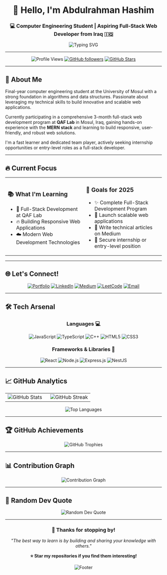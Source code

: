 <div align="center">
  
# 👋 Hello, I'm **Abdulrahman Hashim**

### 💻 Computer Engineering Student | Aspiring Full-Stack Web Developer from Iraq 🇮🇶

<img src="https://readme-typing-svg.demolab.com?font=Fira+Code&size=22&duration=3000&pause=1000&color=FFA500&center=true&vCenter=true&width=600&lines=Welcome+to+my+GitHub+Profile!;Computer+Engineering+Student;Full-Stack+Web+Developer;Building+Amazing+Web+Applications!" alt="Typing SVG" />

---

![Profile Views](https://komarev.com/ghpvc/?username=nrgvu&label=Profile%20views&color=blueviolet&style=for-the-badge)
[![GitHub followers](https://img.shields.io/github/followers/nrgvu?label=Followers&style=for-the-badge&color=blue&labelColor=black)](https://github.com/nrgvu?tab=followers)
[![GitHub Stars](https://img.shields.io/github/stars/nrgvu?label=Stars&style=for-the-badge&color=yellow&labelColor=black)](https://github.com/nrgvu)

</div>

---

## 🚀 **About Me**

Final-year computer engineering student at the University of Mosul with a strong foundation in algorithms and data structures. Passionate about leveraging my technical skills to build innovative and scalable web applications.

Currently participating in a comprehensive 3-month full-stack web development program at **QAF Lab** in Mosul, Iraq, gaining hands-on experience with the **MERN stack** and learning to build responsive, user-friendly, and robust web solutions.

I'm a fast learner and dedicated team player, actively seeking internship opportunities or entry-level roles as a full-stack developer.

---

## 🔥 **Current Focus**

<table>
<tr>
<td width="50%">

### 📚 What I'm Learning
- 🌱 Full-Stack Development at QAF Lab
- 🔥 Building Responsive Web Applications
- ☁️ Modern Web Development Technologies

</td>
<td width="50%">

### 🎯 Goals for 2025
- ✨ Complete Full-Stack Development Program
- 🚀 Launch scalable web applications
- 📖 Write technical articles on Medium
- 🤝 Secure internship or entry-level position

</td>
</tr>
</table>

---

## 🌐 **Let's Connect!**

<div align="center">

[![Portfolio](https://img.shields.io/badge/Portfolio-FF5722?style=for-the-badge&logo=google-chrome&logoColor=white)](https://abdulrahmanporto.vercel.app/)
[![LinkedIn](https://img.shields.io/badge/LinkedIn-0077B5?style=for-the-badge&logo=linkedin&logoColor=white)](https://www.linkedin.com/in/abdulrahmanhashim)
[![Medium](https://img.shields.io/badge/Medium-12100E?style=for-the-badge&logo=medium&logoColor=white)](https://medium.com/@nrgvu)
[![LeetCode](https://img.shields.io/badge/LeetCode-FFA116?style=for-the-badge&logo=leetcode&logoColor=black)](https://www.leetcode.com/nrgvu)
[![Email](https://img.shields.io/badge/Email-D14836?style=for-the-badge&logo=gmail&logoColor=white)](mailto:abdulrahman.hashim2001@gmail.com)

</div>

---

## 🛠️ **Tech Arsenal**

<div align="center">

### **Languages** 💻
![JavaScript](https://img.shields.io/badge/JavaScript-F7DF1E?style=for-the-badge&logo=javascript&logoColor=black)
![TypeScript](https://img.shields.io/badge/TypeScript-007ACC?style=for-the-badge&logo=typescript&logoColor=white)
![C++](https://img.shields.io/badge/C++-00599C?style=for-the-badge&logo=c%2B%2B&logoColor=white)
![HTML5](https://img.shields.io/badge/HTML5-E34F26?style=for-the-badge&logo=html5&logoColor=white)
![CSS3](https://img.shields.io/badge/CSS3-1572B6?style=for-the-badge&logo=css3&logoColor=white)

### **Frameworks & Libraries** 🔧
![React](https://img.shields.io/badge/React-20232A?style=for-the-badge&logo=react&logoColor=61DAFB)
![Node.js](https://img.shields.io/badge/Node.js-43853D?style=for-the-badge&logo=node.js&logoColor=white)
![Express.js](https://img.shields.io/badge/Express.js-404D59?style=for-the-badge&logo=express&logoColor=white)
![NestJS](https://img.shields.io/badge/NestJS-E0234E?style=for-the-badge&logo=nestjs&logoColor=white)

</div>

---

## 📈 **GitHub Analytics**

<div align="center">
<table>
<tr>
<td width="50%">

<img src="https://github-readme-stats.vercel.app/api?username=nrgvu&show_icons=true&theme=tokyonight&hide_border=true&count_private=true" alt="GitHub Stats" />

</td>
<td width="50%">

<img src="https://github-readme-streak-stats.herokuapp.com/?user=nrgvu&theme=tokyonight&hide_border=true" alt="GitHub Streak" />

</td>
</tr>
</table>

<img src="https://github-readme-stats.vercel.app/api/top-langs/?username=nrgvu&layout=compact&theme=tokyonight&hide_border=true&langs_count=8" alt="Top Languages" />

</div>

---

## 🏆 **GitHub Achievements**

<div align="center">
<img src="https://github-profile-trophy.vercel.app/?username=nrgvu&theme=tokyonight&no-frame=true&column=7&margin-w=15&margin-h=15" alt="GitHub Trophies" />
</div>

---

## 📊 **Contribution Graph**

<div align="center">
<img src="https://github-readme-activity-graph.vercel.app/graph?username=nrgvu&bg_color=1a1b27&color=38bdae&line=70a5fd&point=bf91f3&area=true&hide_border=true" alt="Contribution Graph" />
</div>

---

## 💭 **Random Dev Quote**

<div align="center">
<img src="https://quotes-github-readme.vercel.app/api?type=horizontal&theme=tokyonight" alt="Random Dev Quote" />
</div>

---

<div align="center">

### 🎉 **Thanks for stopping by!**

*"The best way to learn is by building and sharing your knowledge with others."*

**⭐ Star my repositories if you find them interesting!**

<img src="https://capsule-render.vercel.app/api?type=waving&color=gradient&height=100&section=footer" alt="Footer" />

</div>
